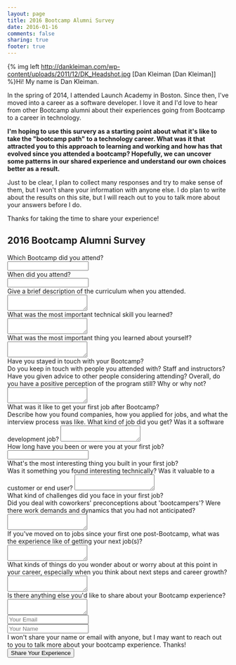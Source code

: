 ```yaml
---
layout: page
title: 2016 Bootcamp Alumni Survey
date: 2016-01-16
comments: false
sharing: true
footer: true
---
```


{% img left http://dankleiman.com/wp-content/uploads/2011/12/DK_Headshot.jpg [Dan Kleiman [Dan Kleiman]] %}Hi! My name is Dan Kleiman.

In the spring of 2014, I attended Launch Academy in Boston. Since then, I've moved into a career as a software developer. I love it and I'd love to hear from other Bootcamp alumni about their experiences going from Bootcamp to a career in technology.

<strong>I'm hoping to use this survery as a starting point about what it's like to take the "bootcamp path" to a technology career. What was it that attracted you to this approach to learning and working and how has that evolved since you attended a bootcamp? Hopefully, we can uncover some patterns in our shared experience and understand our own choices better as a result.</strong>

Just to be clear, I plan to collect many responses and try to make sense of them, but I won't share your information with anyone else. I do plan to write about the results on this site, but I will reach out to you to talk more about your answers before I do.

Thanks for taking the time to share your experience!


2016 Bootcamp Alumni Survey
-------------------------

<form accept-charset="UTF-8" action="https://formkeep.com/f/56ab355e6453" method="POST" id="survey-form">
  Which Bootcamp did you attend?<br/>
  <input type="text" name="bootcamp"><br/>
  When did you attend?<br/>
  <input type="text" name="date-attended"><br/>
  Give a brief description of the curriculum when you attended.<br/>
  <textarea form="survey-form" name="curriculum"></textarea><br/>
  What was the most important technical skill you learned?<br/>
  <textarea form="survey-form" name="technical-skill"></textarea><br/>
  What was the most important thing you learned about yourself?<br/>
  <textarea form="survey-form" name="personal-skill"></textarea><br/>
  Have you stayed in touch with your Bootcamp?<br/>
  <span class='prompt'>Do you keep in touch with people you attended with? Staff and instructors? Have you given advice to other people considering attending? Overall, do you have a positive perception of the program still? Why or why not?</span>
  <textarea form="survey-form" name="bootcamp-contact"></textarea><br/>
  What was it like to get your first job after Bootcamp?<br/>
  <span class='prompt'>Describe how you found companies, how you applied for jobs, and what the interview process was like. What kind of job did you get? Was it a software development job?</span>
  <textarea form="survey-form" name="first-job"></textarea><br/>
  How long have you been or were you at your first job?<br/>
  <input type="text" name="job-duration"><br/>
  What's the most interesting thing you built in your first job?<br/>
  <span class='prompt'>Was it something you found interesting technically? Was it valuable to a customer or end user?</span>
  <textarea form="survey-form" name="first-project"></textarea><br/>
  What kind of challenges did you face in your first job?<br/>
  <span class='prompt'>Did you deal with coworkers' preconceptions about 'bootcampers'? Were there work demands and dynamics that you had not anticipated?</span>
  <textarea form="survey-form" name="challenges"></textarea><br/>
  If you've moved on to jobs since your first one post-Bootcamp, what was the experience like of getting your next job(s)?<br/>
  <textarea form="survey-form" name="next-job"></textarea><br/>
  What kinds of things do you wonder about or worry about at this point in your career, especially when you think about next steps and career growth?<br/>
  <textarea form="survey-form" name="career"></textarea><br/>
  Is there anything else you'd like to share about your Bootcamp experience?<br/>
  <textarea form="survey-form" name="other-experience"></textarea><br/>
  <input type="email" name="email" placeholder="Your Email"><br/>
  <input type="text" name="name" placeholder="Your Name"><br/>
  <span class='prompt'>I won't share your name or email with anyone, but I may want to reach out to you to talk more about your bootcamp experience. Thanks!</span><br/>
  <input type="hidden" name="utf8" value="✓">
  <button type="submit">Share Your Experience</button>
</form>

